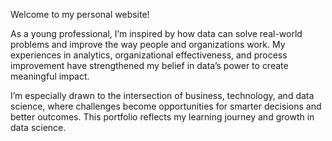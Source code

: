 Welcome to my personal website!

As a young professional, I’m inspired by how data can solve real-world problems and improve the way people and organizations work. My experiences in analytics, organizational effectiveness, and process improvement have strengthened my belief in data’s power to create meaningful impact.

I’m especially drawn to the intersection of business, technology, and data science, where challenges become opportunities for smarter decisions and better outcomes. This portfolio reflects my learning journey and growth in data science.